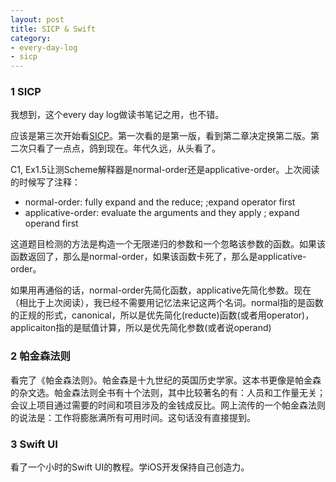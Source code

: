 ```yaml
---
layout: post
title: SICP & Swift
category:
- every-day-log
- sicp
---
```


### 1 SICP

我想到，这个every day log做读书笔记之用，也不错。

应该是第三次开始看[SICP](http://book.douban.com/subject/1451622/)。第一次看的是第一版，看到第二章决定换第二版。第二次只看了一点点，鸽到现在。年代久远，从头看了。

C1, Ex1.5让测Scheme解释器是normal-order还是applicative-order。上次阅读的时候写了注释：

- normal-order: fully expand and the reduce; ;expand operator first
- applicative-order: evaluate the arguments and they apply
; expand operand first

这道题目检测的方法是构造一个无限递归的参数和一个忽略该参数的函数。如果该函数返回了，那么是normal-order，如果该函数卡死了，那么是applicative-order。

如果用再通俗的话，normal-order先简化函数，applicative先简化参数。现在（相比于上次阅读），我已经不需要用记忆法来记这两个名词。normal指的是函数的正规的形式，canonical，所以是优先简化(reducte)函数(或者用operator)，applicaiton指的是赋值计算，所以是优先简化参数(或者说operand)

### 2 帕金森法则

看完了《帕金森法则》。帕金森是十九世纪的英国历史学家。这本书更像是帕金森的杂文选。帕金森法则全书有十个法则，其中比较著名的有：人员和工作量无关；会议上项目通过需要的时间和项目涉及的金钱成反比。网上流传的一个帕金森法则的说法是：工作将膨胀满所有可用时间。这句话没有直接提到。

### 3 Swift UI

看了一个小时的Swift UI的教程。学iOS开发保持自己创造力。